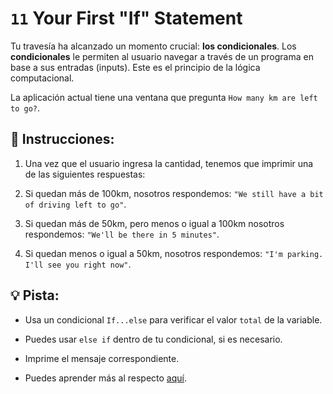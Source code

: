# `11` Your First "If" Statement
Tu travesía ha alcanzado un momento crucial: **los condicionales**. Los **condicionales** le permiten al usuario navegar a través de un programa en base a sus entradas (inputs). Este es el principio de la lógica computacional.

La aplicación actual tiene una ventana que pregunta `How many km are left to go?`.

## 📝 Instrucciones:
1. Una vez que el usuario ingresa la cantidad, tenemos que imprimir una de las siguientes respuestas:

2. Si quedan más de 100km, nosotros respondemos: `"We still have a bit of driving left to go"`.

3. Si quedan más de 50km, pero menos o igual a 100km nosotros respondemos: `"We'll be there in 5 minutes"`.

4. Si quedan menos o igual a 50km, nosotros respondemos: `"I'm parking. I'll see you right now"`.

## 💡 Pista:
- Usa un condicional `If...else` para verificar el valor `total` de la variable.

- Puedes usar `else if` dentro de tu condicional, si es necesario.

- Imprime el mensaje correspondiente.

- Puedes aprender más al respecto [aquí](https://developer.mozilla.org/en-US/docs/Web/JavaScript/Reference/Statements/if...else).